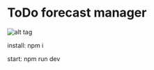 # ToDo forecast manager 
![alt tag](https://raw.githubusercontent.com/SerhiiKoziy/ToDo-Manager/tree/master/public/assets/images/gif.gif)

install:
npm i

start:
npm run dev